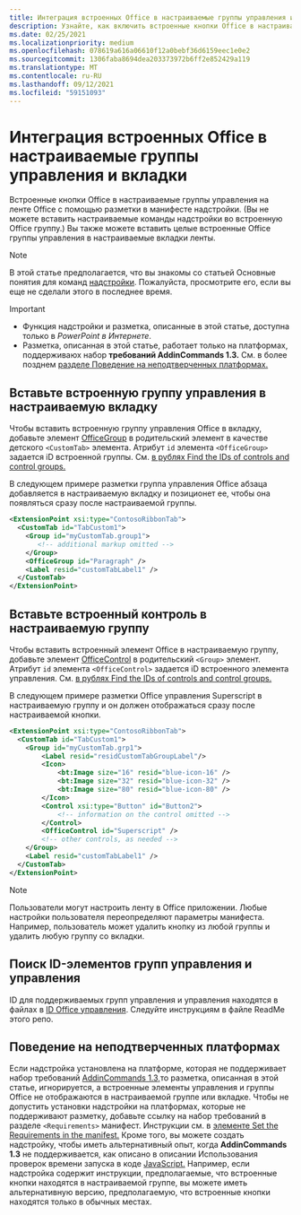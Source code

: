 ```yaml
---
title: Интеграция встроенных Office в настраиваемые группы управления и вкладки
description: Узнайте, как включить встроенные кнопки Office в настраиваемые группы команд и вкладки на Office ленте.
ms.date: 02/25/2021
ms.localizationpriority: medium
ms.openlocfilehash: 078619a616a06610f12a0bebf36d6159eec1e0e2
ms.sourcegitcommit: 1306faba8694dea203373972b6ff2e852429a119
ms.translationtype: MT
ms.contentlocale: ru-RU
ms.lasthandoff: 09/12/2021
ms.locfileid: "59151093"
---
```

# <a name="integrate-built-in-office-buttons-into-custom-control-groups-and-tabs"></a>Интеграция встроенных Office в настраиваемые группы управления и вкладки

Встроенные кнопки Office в настраиваемые группы управления на ленте Office с помощью разметки в манифесте надстройки. (Вы не можете вставить настраиваемые команды надстройки во встроенную Office группу.) Вы также можете вставить целые встроенные Office группы управления в настраиваемые вкладки ленты.

> [!NOTE]
> В этой статье предполагается, что вы знакомы со статьей Основные понятия для команд [надстройки](add-in-commands.md). Пожалуйста, просмотрите его, если вы еще не сделали этого в последнее время.

> [!IMPORTANT]
>
> - Функция надстройки и разметка, описанные в этой статье, доступна только в *PowerPoint в Интернете*.
> - Разметка, описанная в этой статье, работает только на платформах, поддерживаюх набор **требований AddinCommands 1.3.** См. в более позднем [разделе Поведение на неподтверченных платформах.](#behavior-on-unsupported-platforms)

## <a name="insert-a-built-in-control-group-into-a-custom-tab"></a>Вставьте встроенную группу управления в настраиваемую вкладку

Чтобы вставить встроенную группу управления Office в вкладку, добавьте элемент [OfficeGroup](../reference/manifest/customtab.md#officegroup) в родительский элемент в качестве детского `<CustomTab>` элемента. Атрибут `id` элемента `<OfficeGroup>` задается iD встроенной группы. См. [в рублях Find the IDs of controls and control groups.](#find-the-ids-of-controls-and-control-groups)

В следующем примере разметки группа управления Office абзаца добавляется в настраиваемую вкладку и позиционет ее, чтобы она появляться сразу после настраиваемой группы.

```xml
<ExtensionPoint xsi:type="ContosoRibbonTab">
  <CustomTab id="TabCustom1">
    <Group id="myCustomTab.group1">
       <!-- additional markup omitted -->
    </Group>
    <OfficeGroup id="Paragraph" />
    <Label resid="customTabLabel1" />
  </CustomTab>
</ExtensionPoint>
```

## <a name="insert-a-built-in-control-into-a-custom-group"></a>Вставьте встроенный контроль в настраиваемую группу

Чтобы вставить встроенный элемент Office в настраиваемую группу, добавьте элемент [OfficeControl](../reference/manifest/group.md#officecontrol) в родительский `<Group>` элемент. Атрибут `id` элемента `<OfficeControl>` задается iD встроенного элемента управления. См. [в рублях Find the IDs of controls and control groups.](#find-the-ids-of-controls-and-control-groups)

В следующем примере разметки Office управления Superscript в настраиваемую группу и он должен отображаться сразу после настраиваемой кнопки.

```xml
<ExtensionPoint xsi:type="ContosoRibbonTab">
  <CustomTab id="TabCustom1">
    <Group id="myCustomTab.grp1">
        <Label resid="residCustomTabGroupLabel"/>
        <Icon>
            <bt:Image size="16" resid="blue-icon-16" />
            <bt:Image size="32" resid="blue-icon-32" />
            <bt:Image size="80" resid="blue-icon-80" />
        </Icon>
        <Control xsi:type="Button" id="Button2">
            <!-- information on the control omitted -->
        </Control>
        <OfficeControl id="Superscript" />
        <!-- other controls, as needed -->
    </Group>
    <Label resid="customTabLabel1" />
  </CustomTab>
</ExtensionPoint>
```

> [!NOTE]
> Пользователи могут настроить ленту в Office приложении. Любые настройки пользователя переопределяют параметры манифеста. Например, пользователь может удалить кнопку из любой группы и удалить любую группу со вкладки.

## <a name="find-the-ids-of-controls-and-control-groups"></a>Поиск ID-элементов групп управления и управления

ID для поддерживаемых групп управления и управления находятся в файлах в [ID Office управления](https://github.com/OfficeDev/office-control-ids). Следуйте инструкциям в файле ReadMe этого репо.

## <a name="behavior-on-unsupported-platforms"></a>Поведение на неподтверченных платформах

Если надстройка установлена на платформе, которая не поддерживает набор требований [AddinCommands 1.3,](../reference/requirement-sets/add-in-commands-requirement-sets.md)то разметка, описанная в этой статье, игнорируется, а встроенные элементы управления и группы Office не отображаются в настраиваемой группе или вкладке. Чтобы не допустить установки надстройки на платформах, которые не поддерживают разметку, добавьте ссылку на набор требований в разделе `<Requirements>` манифест. Инструкции см. в [элементе Set the Requirements in the manifest.](../develop/specify-office-hosts-and-api-requirements.md#set-the-requirements-element-in-the-manifest) Кроме того, вы можете создать надстройку, чтобы иметь альтернативный опыт, когда **AddinCommands 1.3** не поддерживается, как описано в описании Использования проверок времени запуска в коде [JavaScript.](../develop/specify-office-hosts-and-api-requirements.md#use-runtime-checks-in-your-javascript-code) Например, если надстройка содержит инструкции, предполагаемые, что встроенные кнопки находятся в настраиваемой группе, вы можете иметь альтернативную версию, предполагаемую, что встроенные кнопки находятся только в обычных местах.
